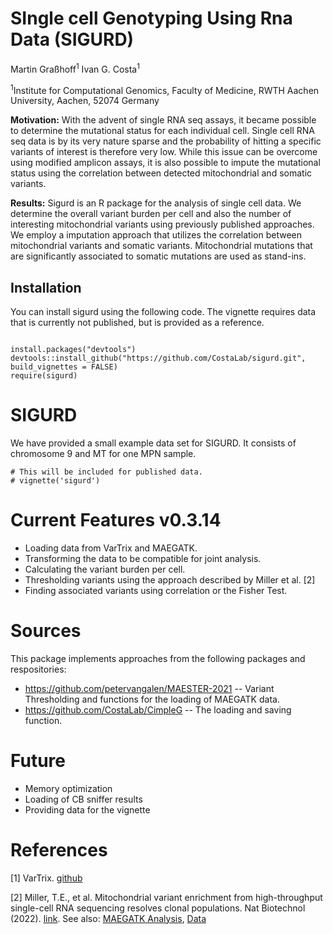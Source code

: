 # SIngle cell Genotyping Using Rna Data (SIGURD)

Martin Graßhoff<sup>1</sup>
Ivan G. Costa<sup>1</sup>

<sup>1</sup>Institute for Computational Genomics, Faculty of Medicine, RWTH Aachen University, Aachen, 52074 Germany

**Motivation:** With the advent of single RNA seq assays, it became possible to determine the mutational status for each individual cell. Single cell RNA seq data is by its very nature sparse and the probability of hitting a specific variants of interest is therefore very low. While this issue can be overcome using modified amplicon assays, it is also possible to impute the mutational status using the correlation between detected mitochondrial and somatic variants. 

**Results:** Sigurd is an R package for the analysis of single cell data. We determine the overall variant burden per cell and also the number of interesting mitochondrial variants using previously published approaches.\
We employ a imputation approach that utilizes the correlation between mitochondrial variants and somatic variants. Mitochondrial mutations that are significantly associated to somatic mutations are used as stand-ins.

## Installation

You can install sigurd using the following code. The vignette requires data that is currently not published, but is provided as a reference.

```{r}

install.packages("devtools")
devtools::install_github("https://github.com/CostaLab/sigurd.git", build_vignettes = FALSE)
require(sigurd)

```

# SIGURD 

We have provided a small example data set for SIGURD. It consists of chromosome 9 and MT for one MPN sample.

```{r}
# This will be included for published data.
# vignette('sigurd')

```

# Current Features v0.3.14

- Loading data from VarTrix and MAEGATK.
- Transforming the data to be compatible for joint analysis.
- Calculating the variant burden per cell.
- Thresholding variants using the approach described by Miller et al. [2]
- Finding associated variants using correlation or the Fisher Test.

# Sources

This package implements approaches from the following packages and respositories:
- https://github.com/petervangalen/MAESTER-2021 
-- Variant Thresholding and functions for the loading of MAEGATK data.
- https://github.com/CostaLab/CimpleG
-- The loading and saving function.

# Future 
- Memory optimization
- Loading of CB sniffer results
- Providing data for the vignette

# References
[1] VarTrix. [github](https://github.com/10XGenomics/vartrix)

[2] Miller, T.E., et al. Mitochondrial variant enrichment from high-throughput single-cell RNA sequencing resolves clonal populations. Nat Biotechnol (2022). [link](https://doi.org/10.1038/s41587-022-01210-8). See also: [MAEGATK Analysis](https://github.com/petervangalen/MAESTER-2021), [Data](https://vangalenlab.bwh.harvard.edu/resources/maester-2021/)
